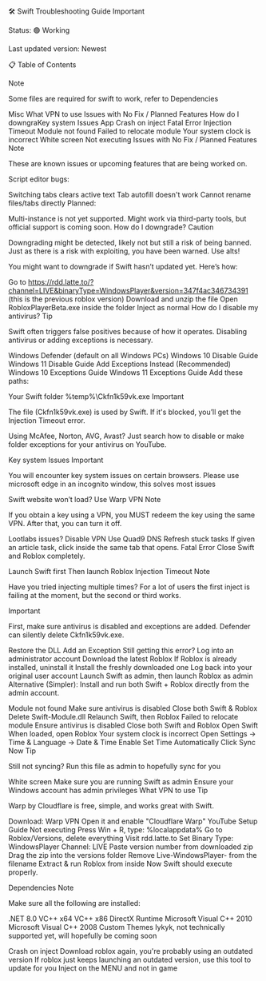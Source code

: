 🛠️ Swift Troubleshooting Guide
Important


Status: 🟢 Working


Last updated version: Newest


📋 Table of Contents


Note

Some files are required for swift to work, refer to Dependencies

Misc
What VPN to use
Issues with No Fix / Planned Features
How do I downgraKey system Issues
App
Crash on inject
Fatal Error
Injection Timeout
Module not found
Failed to relocate module
Your system clock is incorrect
White screen
Not executing
Issues with No Fix / Planned Features
Note

These are known issues or upcoming features that are being worked on.

Script editor bugs:

Switching tabs clears active text
Tab autofill doesn't work
Cannot rename files/tabs directly
Planned:

Multi-instance is not yet supported. Might work via third-party tools, but official support is coming soon.
How do I downgrade?
Caution

Downgrading might be detected, likely not but still a risk of being banned. Just as there is a risk with exploiting, you have been warned. Use alts!

You might want to downgrade if Swift hasn’t updated yet. Here’s how:

Go to https://rdd.latte.to/?channel=LIVE&binaryType=WindowsPlayer&version=347f4ac346734391 (this is the previous roblox version)
Download and unzip the file
Open RobloxPlayerBeta.exe inside the folder
Inject as normal
How do I disable my antivirus?
Tip

Swift often triggers false positives because of how it operates. Disabling antivirus or adding exceptions is necessary.

Windows Defender (default on all Windows PCs)
Windows 10 Disable Guide
Windows 11 Disable Guide
Add Exceptions Instead (Recommended)
Windows 10 Exceptions Guide
Windows 11 Exceptions Guide
Add these paths:

Your Swift folder
%temp%\Ckfn1k59vk.exe
Important

The file (Ckfn1k59vk.exe) is used by Swift. If it's blocked, you’ll get the Injection Timeout error.

Using McAfee, Norton, AVG, Avast? Just search how to disable or make folder exceptions for your antivirus on YouTube.

Key system Issues
Important

You will encounter key system issues on certain browsers. Please use microsoft edge in an incognito window, this solves most issues

Swift website won’t load?
Use Warp VPN
Note

If you obtain a key using a VPN, you MUST redeem the key using the same VPN. After that, you can turn it off.

Lootlabs issues?
Disable VPN
Use Quad9 DNS
Refresh stuck tasks
If given an article task, click inside the same tab that opens.
Fatal Error
Close Swift and Roblox completely.

Launch Swift first
Then launch Roblox
Injection Timeout
Note

Have you tried injecting multiple times? For a lot of users the first inject is failing at the moment, but the second or third works.

Important

First, make sure antivirus is disabled and exceptions are added. Defender can silently delete Ckfn1k59vk.exe.

Restore the DLL
Add an Exception
Still getting this error?
Log into an administrator account
Download the latest Roblox
If Roblox is already installed, uninstall it
Install the freshly downloaded one
Log back into your original user account
Launch Swift as admin, then launch Roblox as admin
Alternative (Simpler): Install and run both Swift + Roblox directly from the admin account.

Module not found
Make sure antivirus is disabled
Close both Swift & Roblox
Delete Swift-Module.dll
Relaunch Swift, then Roblox
Failed to relocate module
Ensure antivirus is disabled
Close both Swift and Roblox
Open Swift
When loaded, open Roblox
Your system clock is incorrect
Open Settings → Time & Language → Date & Time
Enable Set Time Automatically
Click Sync Now
Tip

Still not syncing? Run this file as admin to hopefully sync for you

White screen
Make sure you are running Swift as admin
Ensure your Windows account has admin privileges
What VPN to use
Tip

Warp by Cloudflare is free, simple, and works great with Swift.

Download: Warp VPN
Open it and enable "Cloudflare Warp"
YouTube Setup Guide
Not executing
Press Win + R, type: %localappdata%
Go to Roblox/Versions, delete everything
Visit rdd.latte.to
Set Binary Type: WindowsPlayer
Channel: LIVE
Paste version number from downloaded zip
Drag the zip into the versions folder
Remove Live-WindowsPlayer- from the filename
Extract & run Roblox from inside
Now Swift should execute properly.

Dependencies
Note

Make sure all the following are installed:

.NET 8.0
VC++ x64
VC++ x86
DirectX Runtime
Microsoft Visual C++ 2010
Microsoft Visual C++ 2008
Custom Themes
Iykyk, not technically supported yet, will hopefully be coming soon

Crash on inject
Download roblox again, you're probably using an outdated version
If roblox just keeps launching an outdated version, use this tool to update for you
Inject on the MENU and not in game
